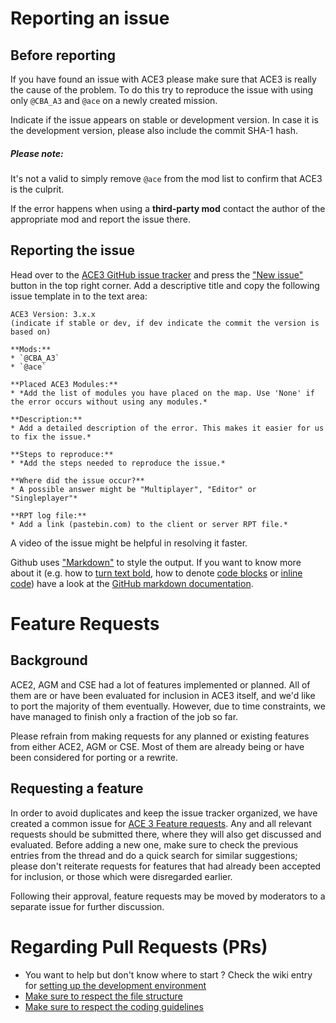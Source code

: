 # Reporting an issue

## Before reporting

If you have found an issue with ACE3 please make sure that ACE3 is really the cause of the problem. To do this try to reproduce the issue with using only `@CBA_A3` and `@ace` on a newly created mission.

Indicate if the issue appears on stable or development version. In case it is the development version, please also include the commit SHA-1 hash.

<div class="panel callout">
    <h5>Please note:</h5>
    <p>It's not a valid to simply remove <code>@ace</code> from the mod list to confirm that ACE3 is the culprit.</p>
    <p>If the error happens when using a <b>third-party mod</b> contact the author of the appropriate mod and report the issue there.</p>
</div>

## Reporting the issue

Head over to the <a href="{{ site.githubUrl }}/issues" target="_blank">ACE3 GitHub issue tracker</a> and press the <a href="{{ site.githubUrl }}/issues/new" target="_blank">"New issue"</a> button in the top right corner. Add a descriptive title and copy the following issue template in to the text area:

```
ACE3 Version: 3.x.x
(indicate if stable or dev, if dev indicate the commit the version is based on)

**Mods:**
* `@CBA_A3`
* `@ace`

**Placed ACE3 Modules:**
* *Add the list of modules you have placed on the map. Use 'None' if the error occurs without using any modules.*

**Description:**
* Add a detailed description of the error. This makes it easier for us to fix the issue.*

**Steps to reproduce:**
* *Add the steps needed to reproduce the issue.*

**Where did the issue occur?**
* A possible answer might be "Multiplayer", "Editor" or "Singleplayer"*

**RPT log file:**
* Add a link (pastebin.com) to the client or server RPT file.*
```

A video of the issue might be helpful in resolving it faster.


Github uses <a href="http://daringfireball.net/projects/markdown/syntax" target="_blank">"Markdown"</a> to style the output. If you want to know more about it (e.g. how to <a href="https://help.github.com/articles/markdown-basics/#styling-text" target="_blank">turn text bold</a>, how to denote <a href="https://help.github.com/articles/markdown-basics/#inline-formats" target="_blank">code blocks</a> or <a href="https://help.github.com/articles/markdown-basics/#multiple-lines" target="_blank">inline code</a>) have a look at the <a href="https://help.github.com/articles/github-flavored-markdown/" target="_blank">GitHub markdown documentation</a>.

# Feature Requests

## Background
ACE2, AGM and CSE had a lot of features implemented or planned. All of them are or have been evaluated for inclusion in ACE3 itself, and we'd like to port the majority of them eventually. However, due to time constraints, we have managed to finish only a fraction of the job so far.

Please refrain from making requests for any planned or existing features from either ACE2, AGM or CSE. Most of them are already being or have been considered for porting or a rewrite.

## Requesting a feature
In order to avoid duplicates and keep the issue tracker organized, we have created a common issue for <a href="{{ site.githubUrl }}/issues/414/" target="_blank">ACE 3 Feature requests</a>. Any and all relevant requests should be submitted there, where they will also get discussed and evaluated. Before adding a new one, make sure to check the previous entries from the thread and do a quick search for similar suggestions; please don't reiterate requests for features that had already been accepted for inclusion, or those which were disregarded earlier.

Following their approval, feature requests may be moved by moderators to a separate issue for further discussion.

# Regarding Pull Requests (PRs)
- You want to help but don't know where to start ? Check the wiki entry for [setting up the development environment](http://ace3mod.com/wiki/development/setting-up-the-development-environment.html)
- [Make sure to respect the file structure](http://ace3mod.com/wiki/development/modularity-and-pbo-structure.html)
- [Make sure to respect the coding guidelines](http://ace3mod.com/wiki/development/coding-guidelines.html)
